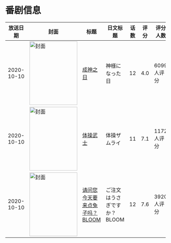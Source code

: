 # 番剧信息

|放送日期|封面|标题|日文标题|话数|评分|评分人数|
|---|---|---|---|---|---|---|
|2020-10-10|<img src="https://lain.bgm.tv/pic/cover/c/10/d5/306429_2Me50.jpg" alt="封面" style="width:150px;height:200px;object-fit:cover;">|[成神之日](https://bangumi.tv/subject/306429)|神様になった日|12|4.0|6099人评分|
|2020-10-10|<img src="https://lain.bgm.tv/pic/cover/c/bf/2a/312979_WR7kZ.jpg" alt="封面" style="width:150px;height:200px;object-fit:cover;">|[体操武士](https://bangumi.tv/subject/312979)|体操ザムライ|11|7.1|1172人评分|
|2020-10-10|<img src="https://lain.bgm.tv/pic/cover/c/0a/16/260770_x4N8v.jpg" alt="封面" style="width:150px;height:200px;object-fit:cover;">|[请问您今天要来点兔子吗？BLOOM](https://bangumi.tv/subject/260770)|ご注文はうさぎですか？ BLOOM|12|7.6|3920人评分|
